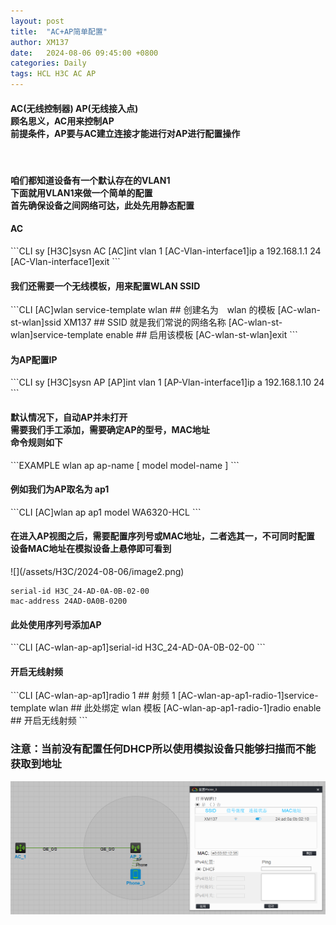 ```yaml
---
layout: post
title:  "AC+AP简单配置"
author: XM137
date:   2024-08-06 09:45:00 +0800
categories: Daily
tags: HCL H3C AC AP
---
```


<h4>AC(无线控制器) AP(无线接入点)<br>
顾名思义，AC用来控制AP<br>
前提条件，AP要与AC建立连接才能进行对AP进行配置操作</h4>
<br>
<h4>咱们都知道设备有一个默认存在的VLAN1<br>
下面就用VLAN1来做一个简单的配置<br>
首先确保设备之间网络可达，此处先用静态配置</h4>

<h4>AC</h4>
```CLI
<H3C>sy
[H3C]sysn AC
[AC]int vlan 1
[AC-Vlan-interface1]ip a 192.168.1.1 24
[AC-Vlan-interface1]exit
```

<h4>我们还需要一个无线模板，用来配置WLAN SSID</h4>
```CLI
[AC]wlan service-template wlan ## 创建名为　wlan 的模板
[AC-wlan-st-wlan]ssid XM137 ## SSID 就是我们常说的网络名称
[AC-wlan-st-wlan]service-template enable ## 启用该模板
[AC-wlan-st-wlan]exit
```

<h4>为AP配置IP</h4>
```CLI
<H3C>sy
[H3C]sysn AP
[AP]int vlan 1
[AP-Vlan-interface1]ip a 192.168.1.10 24
```

<h4>默认情况下，自动AP并未打开<br>
需要我们手工添加，需要确定AP的型号，MAC地址<br>
命令规则如下</h4>
```EXAMPLE
wlan ap ap-name [ model model-name ]
```
<h4>例如我们为AP取名为 ap1 </h4>
```CLI
[AC]wlan ap ap1 model WA6320-HCL
```
<h4>在进入AP视图之后，需要配置序列号或MAC地址，二者选其一，不可同时配置<br>
设备MAC地址在模拟设备上悬停即可看到</h4>
![](/assets/H3C/2024-08-06/image2.png)

```EXAMPLE
serial-id H3C_24-AD-0A-0B-02-00
mac-address 24AD-0A0B-0200
```

<h4>此处使用序列号添加AP</h4>
```CLI
[AC-wlan-ap-ap1]serial-id H3C_24-AD-0A-0B-02-00
```

<h4>开启无线射频</h4>
```CLI
[AC-wlan-ap-ap1]radio 1 ## 射频 1
[AC-wlan-ap-ap1-radio-1]service-template wlan ## 此处绑定 wlan 模板
[AC-wlan-ap-ap1-radio-1]radio enable ## 开启无线射频
```

<h3>注意：当前没有配置任何DHCP所以使用模拟设备只能够扫描而不能获取到地址</h3>

![](/assets/H3C/2024-08-06/image1.png)